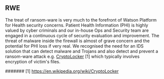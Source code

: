 ## RWE

The treat of ransom-ware is very much to the forefront of Watson Platform for Health security concerns. Patient Health Information (PHI) is highly valued by cyber criminals and our in-house Ops and Security team are engaged in a continuous cycle of security evaluation and improvement. The threat of malware inside the firewall is almost of grave concern and the potential for PHI loss if very real. We recognised the need for an IDS solution that can detect malware and Trojans and also detect and prevent a ransom-ware attack e.g. [CryptoLocker](#1-httpsenwikipediaorgwikicryptolocker) [1] which typically involves encryption of victim's files.

####### [1] https://en.wikipedia.org/wiki/CryptoLocker
